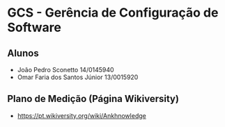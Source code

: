 # GCS - Gerência de Configuração de Software
## Alunos
 - João Pedro Sconetto 14/0145940
 - Omar Faria dos Santos Júnior 13/0015920

## Plano de Medição (Página Wikiversity)
 - https://pt.wikiversity.org/wiki/Ankhnowledge
